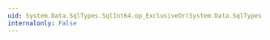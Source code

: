 ```yaml
---
uid: System.Data.SqlTypes.SqlInt64.op_ExclusiveOr(System.Data.SqlTypes.SqlInt64,System.Data.SqlTypes.SqlInt64)
internalonly: False
---
```

